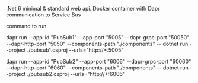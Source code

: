 .Net 6 minimal & standard web api.  Docker container with Dapr communication to Service Bus

command to run:

dapr run --app-id "PubSub1" --app-port "5005" --dapr-grpc-port "50050" --dapr-http-port "5050" --components-path "./components" -- dotnet run --project ./pubsub1.csproj --urls="http://+:5005"

dapr run --app-id "PubSub2" --app-port "6006" --dapr-grpc-port "60060" --dapr-http-port "6060" --components-path "./components" -- dotnet run --project ./pubsub2.csproj --urls="http://+:6006"
